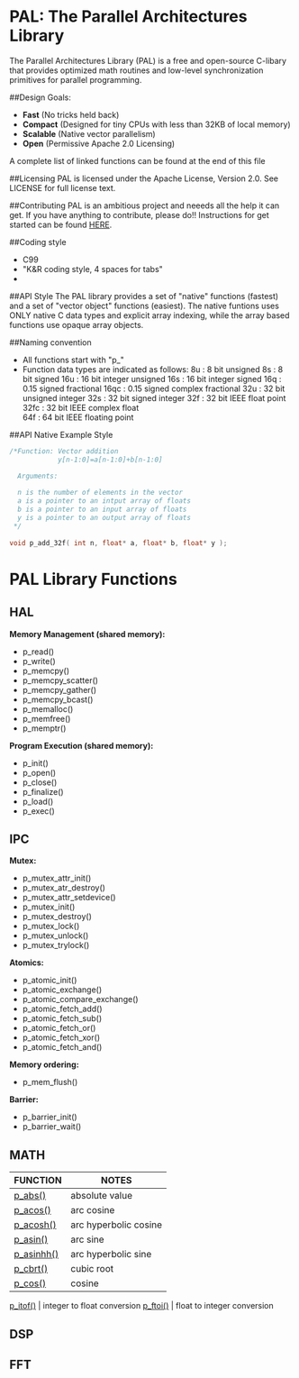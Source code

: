 PAL: The Parallel Architectures Library
========================================

The Parallel Architectures Library (PAL) is a free and open-source C-libary that provides optimized math routines and low-level synchronization primitives for parallel programming. 

##Design Goals:

* **Fast** (No tricks held back)
* **Compact** (Designed for tiny CPUs with less than 32KB of local memory)
* **Scalable** (Native vector parallelism)
* **Open** (Permissive Apache 2.0 Licensing)

A complete list of linked functions can be found at the end of this file 

##Licensing
PAL is licensed under the Apache License, Version 2.0. See LICENSE for full license text.

##Contributing
PAL is an ambitious project and neeeds all the help it can get. If you have anything to contribute, please do!! Instructions for get started can be found [HERE](CONTRIBUTING.md). 

##Coding style 
* C99
* "K&R coding style, 4 spaces for tabs"
* 

##API Style
The PAL library provides a set of "native" functions (fastest) and a set of "vector object" functions (easiest). The native funtions uses ONLY native C data types and explicit array indexing, while the array based functions use opaque array objects.

##Naming convention
* All functions start with "p_"
* Function data types are indicated as follows:
  8u   : 8 bit unsigned
  8s   : 8 bit signed
  16u  : 16 bit integer unsigned
  16s  : 16 bit integer signed
  16q  : 0.15 signed fractional
  16qc : 0.15 signed complex fractional 
  32u  : 32 bit unsigned integer
  32s  : 32 bit signed integer
  32f  : 32 bit IEEE float point
  32fc : 32 bit IEEE complex float         
  64f  : 64 bit IEEE floating point


##API Native Example Style
``` c
/*Function: Vector addition
            y[n-1:0]=a[n-1:0]+b[n-1:0]

  Arguments: 
  
  n is the number of elements in the vector
  a is a pointer to an intput array of floats
  b is a pointer to an input array of floats
  y is a pointer to an output array of floats
 */
 
void p_add_32f( int n, float* a, float* b, float* y );

```

PAL Library Functions
========================================
## HAL

**Memory Management (shared memory):**
* p_read()
* p_write()
* p_memcpy()
* p_memcpy_scatter()
* p_memcpy_gather()
* p_memcpy_bcast()
* p_memalloc()
* p_memfree()
* p_memptr()


**Program Execution (shared memory):**
* p_init()
* p_open()
* p_close()
* p_finalize()
* p_load()
* p_exec()


## IPC

**Mutex:**
* p_mutex_attr_init()
* p_mutex_atr_destroy()
* p_mutex_attr_setdevice()
* p_mutex_init()
* p_mutex_destroy()
* p_mutex_lock()
* p_mutex_unlock()
* p_mutex_trylock()

**Atomics:**
* p_atomic_init()
* p_atomic_exchange()
* p_atomic_compare_exchange()
* p_atomic_fetch_add()
* p_atomic_fetch_sub()
* p_atomic_fetch_or()
* p_atomic_fetch_xor()
* p_atomic_fetch_and()

**Memory ordering:**
* p_mem_flush()

**Barrier:**
* p_barrier_init()
* p_barrier_wait()

## MATH
FUNCTION | NOTES
------------ | -------------
[p_abs()](math/p_abs.c)   | absolute value
[p_acos()](math/p_acos.c) | arc cosine
[p_acosh()](math/p_acosh.c) | arc hyperbolic cosine
[p_asin()](math/p_asin.c) | arc sine
[p_asinhh()](math/p_asinh.c) | arc hyperbolic sine
[p_cbrt()](math/p_cbrt.c) | cubic root
[p_cos()](math/p_cos.c) | cosine







[p_itof()](math/p_itof.c) | integer to float conversion
[p_ftoi()](math/p_ftoi.c) | float to integer conversion

 
## DSP

## FFT



